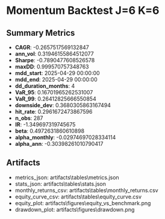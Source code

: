 # Momentum Backtest J=6 K=6

## Summary Metrics

- **CAGR**: -0.2657517569132847
- **ann_vol**: 0.31946155864512077
- **Sharpe**: -0.7890477608526578
- **maxDD**: 0.999570757348763
- **mdd_start**: 2025-04-29 00:00:00
- **mdd_end**: 2025-04-29 00:00:00
- **dd_duration_months**: 4
- **VaR_95**: 0.16701965262531007
- **VaR_99**: 0.26412825666550854
- **downside_dev**: 0.3680305863167494
- **hit_rate**: 0.2961672473867596
- **n_obs**: 287
- **IR**: -1.349697319745675
- **beta**: 0.4972631860610898
- **alpha_monthly**: -0.02974697028334114
- **alpha_ann**: -0.30398261010790417

## Artifacts
- metrics_json: artifacts\tables\metrics.json
- stats_json: artifacts\tables\stats.json
- monthly_returns_csv: artifacts\tables\monthly_returns.csv
- equity_curve_csv: artifacts\tables\equity_curve.csv
- equity_plot: artifacts\figures\equity_vs_benchmark.png
- drawdown_plot: artifacts\figures\drawdown.png